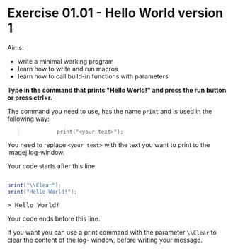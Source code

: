 # Exercise 01.01 - Hello World version 1    

Aims:  
- write a minimal working program 
- learn how to write and run macros
- learn how to call build-in functions with parameters

**Type in the command that prints "Hello World!" and 
press the run button or press ctrl+r.** 

The command you need to use, has the name ``print`` and is used in the 
following way: 
>				print("<your text>"); 

You need to replace `<your text>` with the text you want to print
to the Imagej log-window. 

Your code starts after this line. 
```java

print("\\Clear");
print("Hello World!");

```
<pre>
> Hello World!
</pre>
 Your code ends before this line.

If you want you can use a print command with the 
parameter ``\\Clear`` to clear the content of the log-
window, before writing your message.

